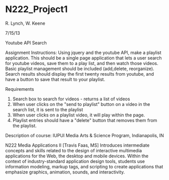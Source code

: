 N222_Project1
=============
R. Lynch,
W. Keene

7/15/13


Youtube API Search

Assignment Instructions:
Using jquery and the youtube API, make a playlist application. This should be a single page application that lets a user search for youtube videos, save them to a play list, and then watch those videos. Basic playlist management should be included (add,delete, reorganize).
Search results should display the first twenty results from youtube, and have a button to save that result to your playlist.
 
Requirements
1) Search box to search for videos - returns a list of videos
2) When user clicks on the "send to playlist" button on a video in the search list, it is sent to the playlist
3) When user clicks on a playlist video, it will play within the page.
4) Playlist entries should have a "delete" button that removes them from the playlist.

Description of course:
IUPUI Media Arts & Science Program, Indianapolis, IN

N222 Media Applications II [Travis Faas, MS]
Introduces intermediate concepts and skills related to the design of interactive multimedia applications for the Web, the desktop and mobile devices. Within the context of industry-standard application design tools, students use information modeling, markup tags, and scripting to create applications that emphasize graphics, animation, sounds, and interactivity.


